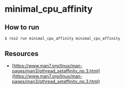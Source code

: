 # minimal_cpu_affinity

## How to run

```bash
$ ros2 run minimal_cpu_affinity minimal_cpu_affinity
```

## Resources

- [https://www.man7.org/linux/man-pages/man3/pthread_setaffinity_np.3.html](https://www.man7.org/linux/man-pages/man3/pthread_setaffinity_np.3.html)